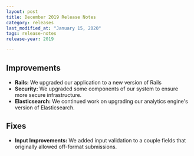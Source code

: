 ```yaml
---
layout: post
title: December 2019 Release Notes
category: releases
last_modified_at: "January 15, 2020"
tags: release-notes
release-year: 2019

---
```


## Improvements

* **Rails:** We upgraded our application to a new version of Rails
* **Security:** We upgraded some components of our system to ensure more secure infrastructure.
* **Elasticsearch:** We continued work on upgrading our analytics engine's version of Elasticsearch.

## Fixes

* **Input Improvements:** We added input validation to a couple fields that originally allowed off-format submissions.

